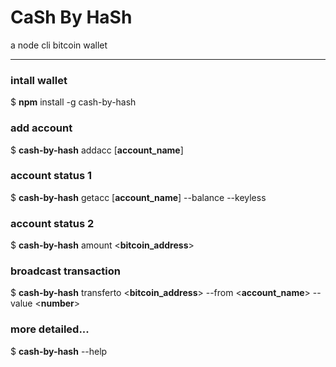 # CaSh By HaSh
a node cli bitcoin wallet

---
### intall wallet
$ **npm** install -g cash-by-hash 
### add account
$ **cash-by-hash** addacc [__account_name__] 
### account status 1
$ **cash-by-hash** getacc [__account_name__] --balance --keyless
### account status 2
$ **cash-by-hash** amount <__bitcoin_address__>
### broadcast transaction
$ **cash-by-hash** transferto <__bitcoin_address__> --from <__account_name__> --value <__number__>
### more detailed...
$ **cash-by-hash** --help